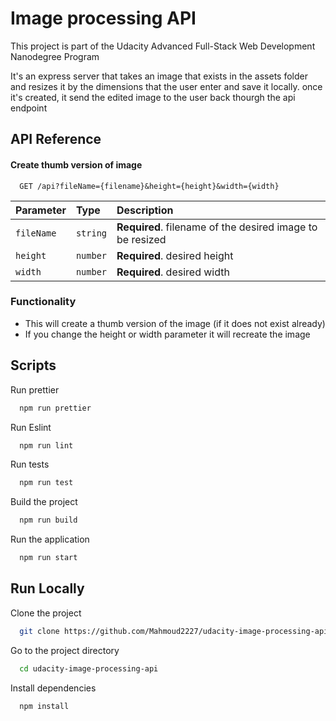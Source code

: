 # Image processing API

This project is part of the Udacity Advanced Full-Stack Web Development Nanodegree Program

It's an express server that takes an image that exists in the assets folder and resizes it by the dimensions that the user enter and save it locally. once it's created, it send the edited image to the user back thourgh the api endpoint

## API Reference

#### Create thumb version of image

```http
  GET /api?fileName={filename}&height={height}&width={width}
```

| Parameter  | Type     | Description                                               |
| :--------- | :------- | :-------------------------------------------------------- |
| `fileName` | `string` | **Required**. filename of the desired image to be resized |
| `height`   | `number` | **Required**. desired height                              |
| `width`    | `number` | **Required**. desired width                               |

### Functionality

-   This will create a thumb version of the image (if it does not exist already)
-   If you change the height or width parameter it will recreate the image

## Scripts

Run prettier

```bash
  npm run prettier
```

Run Eslint

```bash
  npm run lint
```

Run tests

```bash
  npm run test
```

Build the project

```bash
  npm run build
```

Run the application

```bash
  npm run start
```

## Run Locally

Clone the project

```bash
  git clone https://github.com/Mahmoud2227/udacity-image-processing-api.git
```

Go to the project directory

```bash
  cd udacity-image-processing-api
```

Install dependencies

```bash
  npm install
```
